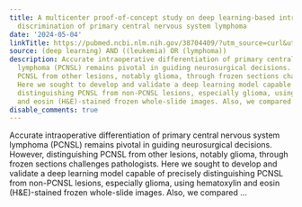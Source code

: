 ```yaml
---
title: A multicenter proof-of-concept study on deep learning-based intraoperative
  discrimination of primary central nervous system lymphoma
date: '2024-05-04'
linkTitle: https://pubmed.ncbi.nlm.nih.gov/38704409/?utm_source=curl&utm_medium=rss&utm_campaign=pubmed-2&utm_content=1byXLWG-5Hn0_qdLgZYpDfLA2UWGhGNgZGereuo1rJN2aoAQXP&fc=20220814223158&ff=20240505180946&v=2.18.0.post9+e462414
source: (deep learning) AND ((leukemia) OR (lymphoma))
description: Accurate intraoperative differentiation of primary central nervous system
  lymphoma (PCNSL) remains pivotal in guiding neurosurgical decisions. However, distinguishing
  PCNSL from other lesions, notably glioma, through frozen sections challenges pathologists.
  Here we sought to develop and validate a deep learning model capable of precisely
  distinguishing PCNSL from non-PCNSL lesions, especially glioma, using hematoxylin
  and eosin (H&E)-stained frozen whole-slide images. Also, we compared ...
disable_comments: true
---
```

Accurate intraoperative differentiation of primary central nervous system lymphoma (PCNSL) remains pivotal in guiding neurosurgical decisions. However, distinguishing PCNSL from other lesions, notably glioma, through frozen sections challenges pathologists. Here we sought to develop and validate a deep learning model capable of precisely distinguishing PCNSL from non-PCNSL lesions, especially glioma, using hematoxylin and eosin (H&E)-stained frozen whole-slide images. Also, we compared ...